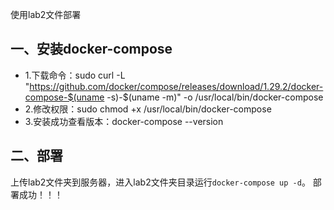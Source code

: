 使用lab2文件部署
## 一、安装docker-compose

* 1.下载命令：sudo curl -L "https://github.com/docker/compose/releases/download/1.29.2/docker-compose-$(uname -s)-$(uname -m)" -o /usr/local/bin/docker-compose
* 2.修改权限：sudo chmod +x /usr/local/bin/docker-compose
* 3.安装成功查看版本：docker-compose --version

## 二、部署

上传lab2文件夹到服务器，进入lab2文件夹目录运行`docker-compose up -d`。
部署成功！！！